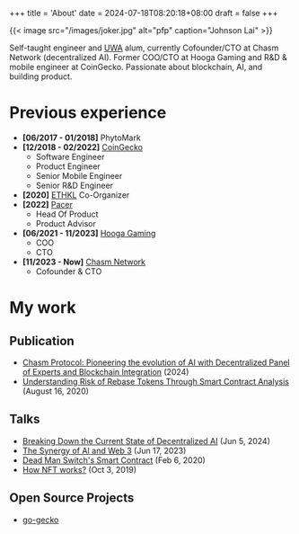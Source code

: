 +++
title = 'About'
date = 2024-07-18T08:20:18+08:00
draft = false
+++

{{< image src="/images/joker.jpg" alt="pfp" caption="Johnson Lai" >}}

Self-taught engineer and [UWA](https://www.uwa.edu.au/) alum, currently Cofounder/CTO at Chasm Network (decentralized AI). Former COO/CTO at Hooga Gaming and R&D & mobile engineer at CoinGecko. Passionate about blockchain, AI, and building product.

# Previous experience

- **[06/2017 - 01/2018]** PhytoMark
- **[12/2018 - 02/2022]** [CoinGecko](https://www.coingecko.com)
  - Software Engineer
  - Product Engineer
  - Senior Mobile Engineer
  - Senior R&D Engineer
- **[2020]** [ETHKL](https://www.ethkl.org/) Co-Organizer
- **[2022]** [Pacer](https://twitter.com/pacer_gg)
  - Head Of Product
  - Product Advisor
- **[06/2021 - 11/2023]** [Hooga Gaming](https://hooga.gg)
  - COO
  - CTO
- **[11/2023 - Now]** [Chasm Network](https://chasm.network)
  - Cofounder & CTO

# My work

## Publication

- [Chasm Protocol: Pioneering the evolution of AI with Decentralized Panel of Experts and Blockchain Integration](https://chasm.net/litepaper) (2024)
- [Understanding Risk of Rebase Tokens Through Smart Contract Analysis](https://www.coingecko.com/learn/understanding-risk-of-rebase-tokens-through-smart-contract-analysis) (August 16, 2020)


## Talks

- [Breaking Down the Current State of Decentralized AI](https://www.youtube.com/live/Ewp9Q60Kj2k?si=9rnz_oyygW-TvqJd&t=993) (Jun 5, 2024)
- [The Synergy of AI and Web 3](https://www.youtube.com/live/oyY0OG1IEp0?si=dzDbmvBRoN3QXhCX&t=1556) (Jun 17, 2023)
- [Dead Man Switch's Smart Contract](https://www.youtube.com/watch?v=rEVk8-un-2k) (Feb 6, 2020)
- [How NFT works?](https://superoo7.github.io/ethkl-nft/) (Oct 3, 2019)

## Open Source Projects

- [go-gecko](https://github.com/superoo7/go-gecko)
